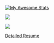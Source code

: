 
[![My Awesome Stats](https://awesome-github-stats.azurewebsites.net/user-stats/6za?cardType=level&theme=tokyonight&preferLogin=true&Border=000000)](https://git.io/awesome-stats-card)

![](https://komarev.com/ghpvc/?username=6za&label=N&style=flat)

![](https://github-readme-stats.vercel.app/api/top-langs/?username=6za&theme=tokyonight&hide_progress=true&langs_count=10)



[Detailed Resume](https://kaxios.github.io/)


